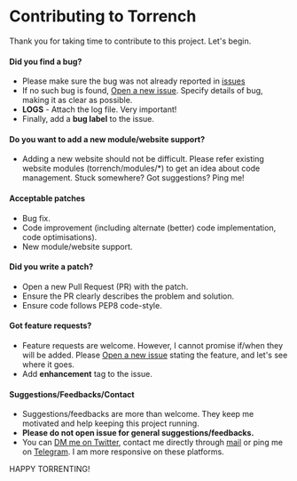 # Contributing to Torrench
Thank you for taking time to contribute to this project.
Let's begin.

#### Did you find a bug?
* Please make sure the bug was not already reported in [issues](https://github.com/kryptxy/torrench/issues?utf8=%E2%9C%93&q=is%3Aissue)
* If no such bug is found, [Open a new issue](https://github.com/kryptxy/torrench/issues/new). Specify details of bug, making it as clear as possible.
* **LOGS** - Attach the log file. Very important!
* Finally, add a **bug label** to the issue.

#### Do you want to add a new module/website support?
* Adding a new website should not be difficult. Please refer existing website modules (torrench/modules/\*) to get an idea about code management. Stuck somewhere? Got suggestions? Ping me!

#### Acceptable patches
* Bug fix.
* Code improvement (including alternate (better) code implementation, code optimisations).
* New module/website support.

#### Did you write a patch?
* Open a new Pull Request (PR) with the patch.
* Ensure the PR clearly describes the problem and solution.
* Ensure code follows PEP8 code-style.

#### Got feature requests?
* Feature requests are welcome. However, I cannot promise if/when they will be added. Please [Open a new issue](https://github.com/kryptxy/torrench/issues/new) stating the feature, and let's see where it goes.
* Add **enhancement** tag to the issue.

#### Suggestions/Feedbacks/Contact
* Suggestions/feedbacks are more than welcome. They keep me motivated and help keeping this project running.
* **Please do not open issue for general suggestions/feedbacks.**
* You can [DM me on Twitter](https://twitter.com/kryptxy), contact me directly through [mail](mailto:kryptxy@protonmail.com) or ping me on [Telegram](http://t.me/kryptxy). I am more responsive on these platforms.

HAPPY TORRENTING!
